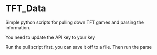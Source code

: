 # TFT_Data

Simple python scripts for pulling down TFT games and parsing the information.

You need to update the API key to your key

Run the pull script first, you can save it off to a file. Then run the parse
